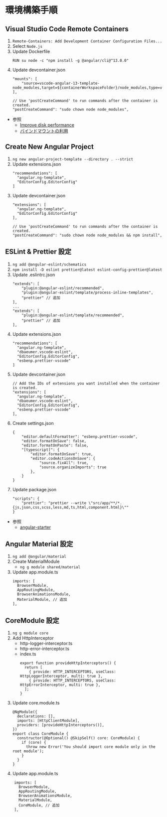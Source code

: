 # 環境構築手順

## Visual Studio Code Remote Containers

1. `Remote-Containers: Add Development Container Configuration Files...`
1. Select `Node.js`
1. Update Dockerfile
   ```
   RUN su node -c "npm install -g @angular/cli@^13.0.0"
   ```
1. Update devcontainer.json
    ```
	"mounts": [
		"source=vscode-angular-13-template-node_modules,target=${containerWorkspaceFolder}/node_modules,type=volume"
	],

	// Use 'postCreateCommand' to run commands after the container is created.
	"postCreateCommand": "sudo chown node node_modules",
    ```
- 参照
    - [Improve disk performance](https://code.visualstudio.com/remote/advancedcontainers/improve-performance)
    - [バインドマウントの利用](https://matsuand.github.io/docs.docker.jp.onthefly/storage/bind-mounts/)

## Create New Angular Project

1. `ng new angular-project-template --directory . --strict`
1. Update extensions.json
    ```
    "recommendations": [
      "angular.ng-template",
      "EditorConfig.EditorConfig"
    ]
    ```
1. Update devcontainer.json
    ```
    "extensions": [
      "angular.ng-template",
      "EditorConfig.EditorConfig"
    ],

    // Use 'postCreateCommand' to run commands after the container is created.
    "postCreateCommand": "sudo chown node node_modules && npm install",
    ```

## ESLint & Prettier 設定

1. `ng add @angular-eslint/schematics`
1. `npm install -D eslint prettier@latest eslint-config-prettier@latest`
1. Update .eslintrc.json
    ```
    "extends": [
        "plugin:@angular-eslint/recommended",
        "plugin:@angular-eslint/template/process-inline-templates",
        "prettier" // 追加
    ],
    ...
    "extends": [
        "plugin:@angular-eslint/template/recommended",
        "prettier" // 追加
    ],
    ```
1. Update extensions.json
    ```
    "recommendations": [
      "angular.ng-template",
      "dbaeumer.vscode-eslint",
      "EditorConfig.EditorConfig",
      "esbenp.prettier-vscode"
    ]
    ```
1. Update devcontainer.json
    ```
    // Add the IDs of extensions you want installed when the container is created.
    "extensions": [
      "angular.ng-template",
      "dbaeumer.vscode-eslint",
      "EditorConfig.EditorConfig",
      "esbenp.prettier-vscode"
    ],
    ```
1. Create settings.json
    ```
    {
        "editor.defaultFormatter": "esbenp.prettier-vscode",
        "editor.formatOnSave": false,
        "editor.formatOnPaste": false,
        "[typescript]": {
            "editor.formatOnSave": true,
            "editor.codeActionsOnSave": {
                "source.fixAll": true,
                "source.organizeImports": true
            },
        }
    }
    ```
1. Update package.json
    ```
    "scripts": {
        "prettier": "prettier --write \"src/app/**/*.{js,json,css,scss,less,md,ts,html,component.html}\""
    }
    ```
- 参照
    - [angular-starter](https://github.com/wlucha/angular-starter)

## Angular Material 設定

1. `ng add @angular/material`
1. Create MaterialModule
   - `ng g module shared/material`
1. Update app.module.ts
    ```
    imports: [
      BrowserModule,
      AppRoutingModule,
      BrowserAnimationsModule,
      MaterialModule, // 追加
    ],
    ```

## CoreModule 設定

1. `ng g module core`
1. Add HttpInterceptor
    - http-logger-interceptor.ts
    - http-error-interceptor.ts
    - index.ts
      ```
      export function provideHttpInterceptors() {
        return [
          { provide: HTTP_INTERCEPTORS, useClass: HttpLoggerInterceptor, multi: true },
          { provide: HTTP_INTERCEPTORS, useClass: HttpErrorInterceptor, multi: true },
        ];
      }
      ```
1. Update core.module.ts
    ```
    @NgModule({
      declarations: [],
      imports: [HttpClientModule],
      providers: [provideHttpInterceptors()],
    })
    export class CoreModule {
      constructor(@Optional() @SkipSelf() core: CoreModule) {
        if (core) {
          throw new Error('You should import core module only in the root module');
        }
      }
    }
    ```
1. Update app.module.ts
```
    imports: [
      BrowserModule,
      AppRoutingModule,
      BrowserAnimationsModule,
      MaterialModule,
      CoreModule, // 追加
    ],
```
